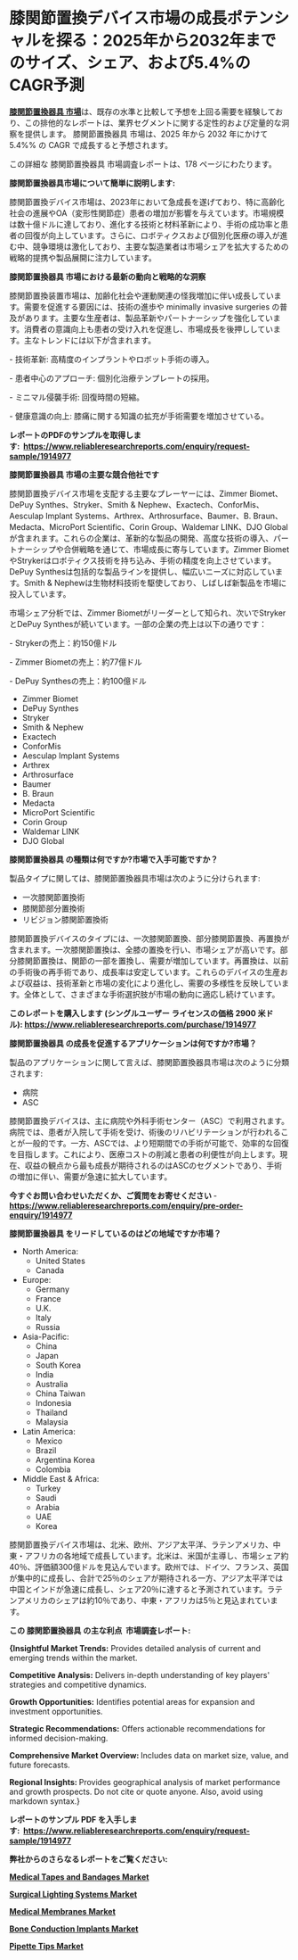 <p><h1>膝関節置換デバイス市場の成長ポテンシャルを探る：2025年から2032年までのサイズ、シェア、および5.4%のCAGR予測</h1></p><p data-sourcepos="1:1-1:157"><strong><a href="https://www.reliableresearchreports.com/knee-replacement-devices-r1914977?utm_campaign=107&utm_medium=36&utm_source=Github&utm_content=ia&utm_term=20032025&utm_id=knee-replacement-devices">膝関節置換器具 市場</a></strong>は、既存の水準と比較して予想を上回る需要を経験しており、この排他的なレポートは、業界セグメントに関する定性的および定量的な洞察を提供します。 膝関節置換器具 市場は、2025 年から 2032 年にかけて 5.4%% の CAGR で成長すると予想されます。</p>
<p data-sourcepos="3:1-3:50">この詳細な 膝関節置換器具 市場調査レポートは、178 ページにわたります。</p>
<p><strong>膝関節置換器具市場について簡単に説明します:</strong></p>
<p><p>膝関節置換デバイス市場は、2023年において急成長を遂げており、特に高齢化社会の進展やOA（変形性関節症）患者の増加が影響を与えています。市場規模は数十億ドルに達しており、進化する技術と材料革新により、手術の成功率と患者の回復が向上しています。さらに、ロボティクスおよび個別化医療の導入が進む中、競争環境は激化しており、主要な製造業者は市場シェアを拡大するための戦略的提携や製品展開に注力しています。</p></p>
<p><strong>膝関節置換器具 市場における最新の動向と戦略的な洞察</strong></p>
<p><p>膝関節置換装置市場は、加齢化社会や運動関連の怪我増加に伴い成長しています。需要を促進する要因には、技術の進歩や minimally invasive surgeries の普及があります。主要な生産者は、製品革新やパートナーシップを強化しています。消費者の意識向上も患者の受け入れを促進し、市場成長を後押ししています。主なトレンドには以下が含まれます。 </p><p>- 技術革新: 高精度のインプラントやロボット手術の導入。</p><p>- 患者中心のアプローチ: 個別化治療テンプレートの採用。</p><p>- ミニマル侵襲手術: 回復時間の短縮。</p><p>- 健康意識の向上: 膝痛に関する知識の拡充が手術需要を増加させている。  </p></p>
<p><strong>レポートのPDFのサンプルを取得します</strong><strong>:&nbsp;&nbsp;<a href="https://www.reliableresearchreports.com/enquiry/request-sample/1914977?utm_campaign=107&utm_medium=36&utm_source=Github&utm_content=ia&utm_term=20032025&utm_id=knee-replacement-devices">https://www.reliableresearchreports.com/enquiry/request-sample/1914977</a></strong></p>
<p><strong>膝関節置換器具 市場の主要な競合他社です</strong></p>
<p><p>膝関節置換デバイス市場を支配する主要なプレーヤーには、Zimmer Biomet、DePuy Synthes、Stryker、Smith & Nephew、Exactech、ConforMis、Aesculap Implant Systems、Arthrex、Arthrosurface、Baumer、B. Braun、Medacta、MicroPort Scientific、Corin Group、Waldemar LINK、DJO Globalが含まれます。これらの企業は、革新的な製品の開発、高度な技術の導入、パートナーシップや合併戦略を通じて、市場成長に寄与しています。Zimmer BiometやStrykerはロボティクス技術を持ち込み、手術の精度を向上させています。DePuy Synthesは包括的な製品ラインを提供し、幅広いニーズに対応しています。Smith & Nephewは生物材料技術を駆使しており、しばしば新製品を市場に投入しています。</p><p>市場シェア分析では、Zimmer Biometがリーダーとして知られ、次いでStrykerとDePuy Synthesが続いています。一部の企業の売上は以下の通りです：</p><p>- Strykerの売上：約150億ドル</p><p>- Zimmer Biometの売上：約77億ドル</p><p>- DePuy Synthesの売上：約100億ドル</p></p>
<p><ul><li>Zimmer Biomet</li><li>DePuy Synthes</li><li>Stryker</li><li>Smith & Nephew</li><li>Exactech</li><li>ConforMis</li><li>Aesculap Implant Systems</li><li>Arthrex</li><li>Arthrosurface</li><li>Baumer</li><li>B. Braun</li><li>Medacta</li><li>MicroPort Scientific</li><li>Corin Group</li><li>Waldemar LINK</li><li>DJO Global</li></ul></p>
<p><strong>膝関節置換器具 の種類は何ですか?市場で入手可能ですか？</strong></p>
<p>製品タイプに関しては、膝関節置換器具市場は次のように分けられます:</p>
<p><ul><li>一次膝関節置換術</li><li>膝関節部分置換術</li><li>リビジョン膝関節置換術</li></ul></p>
<p><p>膝関節置換デバイスのタイプには、一次膝関節置換、部分膝関節置換、再置換が含まれます。一次膝関節置換は、全膝の置換を行い、市場シェアが高いです。部分膝関節置換は、関節の一部を置換し、需要が増加しています。再置換は、以前の手術後の再手術であり、成長率は安定しています。これらのデバイスの生産および収益は、技術革新と市場の変化により進化し、需要の多様性を反映しています。全体として、さまざまな手術選択肢が市場の動向に適応し続けています。</p></p>
<p><strong>このレポートを購入します (シングルユーザー ライセンスの価格 2900 米ドル):&nbsp;<a href="https://www.reliableresearchreports.com/purchase/1914977?utm_campaign=107&utm_medium=36&utm_source=Github&utm_content=ia&utm_term=20032025&utm_id=knee-replacement-devices">https://www.reliableresearchreports.com/purchase/1914977</a></strong></p>
<p><strong>膝関節置換器具 の成長を促進するアプリケーションは何ですか?市場？</strong></p>
<p>製品のアプリケーションに関して言えば、膝関節置換器具市場は次のように分類されます:</p>
<p><ul><li>病院</li><li>ASC</li></ul></p>
<p><p>膝関節置換デバイスは、主に病院や外科手術センター（ASC）で利用されます。病院では、患者が入院して手術を受け、術後のリハビリテーションが行われることが一般的です。一方、ASCでは、より短期間での手術が可能で、効率的な回復を目指します。これにより、医療コストの削減と患者の利便性が向上します。現在、収益の観点から最も成長が期待されるのはASCのセグメントであり、手術の増加に伴い、需要が急速に拡大しています。</p></p>
<p><strong>今すぐお問い合わせいただくか、ご質問をお寄せください</strong><strong>&nbsp;</strong>-<strong><a href="https://www.reliableresearchreports.com/enquiry/pre-order-enquiry/1914977?utm_campaign=107&utm_medium=36&utm_source=Github&utm_content=ia&utm_term=20032025&utm_id=knee-replacement-devices">https://www.reliableresearchreports.com/enquiry/pre-order-enquiry/1914977</a></strong></p>
<p><strong>膝関節置換器具 をリードしているのはどの地域ですか市場？</strong></p>
<p><ul>
    <li>
        North America:
        <ul>
            <li>United States</li>
            <li>Canada</li>
        </ul>
    </li>
    <li>
        Europe:
        <ul>
            <li>Germany</li>
            <li>France</li>
            <li>U.K.</li>
            <li>Italy</li>
            <li>Russia</li>
        </ul>
    </li>
    <li>
        Asia-Pacific:
        <ul>
            <li>China</li>
            <li>Japan</li>
            <li>South Korea</li>
            <li>India</li>
            <li>Australia</li>
            <li>China Taiwan</li>
            <li>Indonesia</li>
            <li>Thailand</li>
            <li>Malaysia</li>
        </ul>
    </li>
    <li>
        Latin America:
        <ul>
            <li>Mexico</li>
            <li>Brazil</li>
            <li>Argentina Korea</li>
            <li>Colombia</li>
        </ul>
    </li>
    <li>
        Middle East & Africa:
        <ul>
            <li>Turkey</li>
            <li>Saudi</li>
            <li>Arabia</li>
            <li>UAE</li>
            <li>Korea</li>
        </ul>
    </li>
    </ul></p>
<p><p>膝関節置換デバイス市場は、北米、欧州、アジア太平洋、ラテンアメリカ、中東・アフリカの各地域で成長しています。北米は、米国が主導し、市場シェア約40％、評価額300億ドルを見込んでいます。欧州では、ドイツ、フランス、英国が集中的に成長し、合計で25％のシェアが期待される一方、アジア太平洋では中国とインドが急速に成長し、シェア20％に達すると予測されています。ラテンアメリカのシェアは約10％であり、中東・アフリカは5％と見込まれています。</p></p>
<p><strong>この 膝関節置換器具 の主な利点&nbsp; 市場調査レポート:</strong></p>
<p><strong>{Insightful Market Trends:</strong> Provides detailed analysis of current and emerging trends within the market.</p>
<p><strong>Competitive Analysis:</strong> Delivers in-depth understanding of key players' strategies and competitive dynamics.</p>
<p><strong>Growth Opportunities:</strong> Identifies potential areas for expansion and investment opportunities.</p>
<p><strong>Strategic Recommendations:</strong> Offers actionable recommendations for informed decision-making.</p>
<p><strong>Comprehensive Market Overview: </strong>Includes data on market size, value, and future forecasts.</p>
<p><strong>Regional Insights: </strong>Provides geographical analysis of market performance and growth prospects. Do not cite or quote anyone. Also, avoid using markdown syntax.}</p>
<p><strong>レポートのサンプル PDF を入手します:&nbsp;</strong><strong>&nbsp;<a href="https://www.reliableresearchreports.com/enquiry/request-sample/1914977?utm_campaign=107&utm_medium=36&utm_source=Github&utm_content=ia&utm_term=20032025&utm_id=knee-replacement-devices">https://www.reliableresearchreports.com/enquiry/request-sample/1914977</a></strong></p>
<p></p>
<p></p>
<p></p>
<p></p>
<p><strong>弊社からのさらなるレポートをご覧ください:</strong></p>
<p><strong><p><a href="https://github.com/latzerelfigo48/Market-Research-Report-List-1/blob/main/medical-tapes-and-bandages-market.md?utm_campaign=107&utm_medium=36&utm_source=Github&utm_content=ia&utm_term=20032025&utm_id=knee-replacement-devices">Medical Tapes and Bandages Market</a></p><p><a href="https://github.com/reahmmunises/Market-Research-Report-List-1/blob/main/surgical-lighting-systems-market.md?utm_campaign=107&utm_medium=36&utm_source=Github&utm_content=ia&utm_term=20032025&utm_id=knee-replacement-devices">Surgical Lighting Systems Market</a></p><p><a href="https://github.com/moratronak3q/Market-Research-Report-List-1/blob/main/medical-membranes-market.md?utm_campaign=107&utm_medium=36&utm_source=Github&utm_content=ia&utm_term=20032025&utm_id=knee-replacement-devices">Medical Membranes Market</a></p><p><a href="https://github.com/pilukypalis/Market-Research-Report-List-1/blob/main/bone-conduction-implants-market.md?utm_campaign=107&utm_medium=36&utm_source=Github&utm_content=ia&utm_term=20032025&utm_id=knee-replacement-devices">Bone Conduction Implants Market</a></p><p><a href="https://github.com/jugutstam/Market-Research-Report-List-1/blob/main/pipette-tips-market.md?utm_campaign=107&utm_medium=36&utm_source=Github&utm_content=ia&utm_term=20032025&utm_id=knee-replacement-devices">Pipette Tips Market</a></p></strong></p>